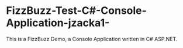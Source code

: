 # FizzBuzz-Test-C#-Console-Application-jzacka1-
This is a FizzBuzz Demo, a Console Application written in C# ASP.NET.
